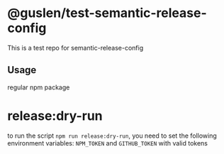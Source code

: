 # @guslen/test-semantic-release-config

This is a test repo for semantic-release-config

## Usage
regular npm package

# release:dry-run
to run the script `npm run release:dry-run`, you need to set the following environment variables:
`NPM_TOKEN` and `GITHUB_TOKEN` with valid tokens